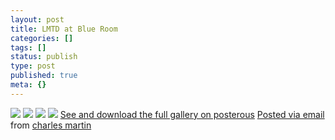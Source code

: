 ```yaml
---
layout: post
title: LMTD at Blue Room
categories: []
tags: []
status: publish
type: post
published: true
meta: {}
---
```




[![](http://posterous.com/getfile/files.posterous.com/charlesmartin/FGhvMNIRsVjc7V3GnLY5OFg3ZfnB28RH1qXyuMKtkmnA2e7pnllBoNXyB9zL/photo_1.jpg.scaled.500.jpg)](http://posterous.com/getfile/files.posterous.com/charlesmartin/Ns7xuBz75DZdyj3kqHStLmcP6G78OTM5PnSx44N0GLBiiypBSjUAqWJ8LbxN/photo_1.jpg.scaled.1000.jpg) 
[![](http://posterous.com/getfile/files.posterous.com/charlesmartin/d5AnZvxC8uZrCwAQq3BVSfpGyP3kscdv1gESq0P6ShBr5ZMXgd6esB2KPyhn/photo_2.jpg.scaled.500.jpg)](http://posterous.com/getfile/files.posterous.com/charlesmartin/wZnowXGGQUikd38qYEnUFNqeow169fRHnbY9uAgBfVEZMwQ5QsU0AD52CydJ/photo_2.jpg.scaled.1000.jpg) 
[![](http://posterous.com/getfile/files.posterous.com/charlesmartin/oyD8PizmnSshVDna4bZ0JvE2e85MfzRsJfSFweXWOtNbEa2KtsJ0oKKFqlH6/photo_3.jpg.scaled.500.jpg)](http://posterous.com/getfile/files.posterous.com/charlesmartin/1UEF8VsF21mT993IT74ug2on44HI4Ai2NyRlEGHcJPQ9zPta6AM2k3R1HC1X/photo_3.jpg.scaled.1000.jpg) 
[![](http://posterous.com/getfile/files.posterous.com/charlesmartin/6D897pW9lLsJ4lXCQ9zCrnvz7jJqEOANshqP2nnc0uxCrYVxcO7ePrGYz15n/photo_4.jpg.scaled.500.jpg)](http://posterous.com/getfile/files.posterous.com/charlesmartin/ZIUEhsGmxJnyh9LNOFNjamQ02egmheUA7LqM6MTnDfGyIL6AJvFdXhqvAJfX/photo_4.jpg.scaled.1000.jpg) 
[See and download the full gallery on posterous](http://charlesmartin.posterous.com/lmtd-at-blue-room) 
[Posted via email](http://posterous.com)  from 
[charles martin](http://charlesmartin.posterous.com/lmtd-at-blue-room)
